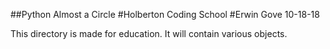 ##Python Almost a Circle
#Holberton Coding School
#Erwin Gove
10-18-18

This directory is made for education.
It will contain various objects.